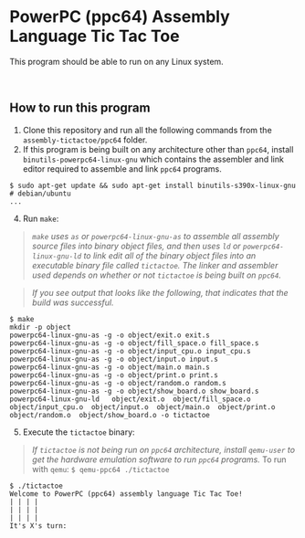 # PowerPC (ppc64) Assembly Language Tic Tac Toe

This program should be able to run on any Linux system.

&nbsp;

## How to run this program
1. Clone this repository and run all the following commands from the `assembly-tictactoe/ppc64` folder.
2. If this program is being built on any architecture other than `ppc64`, install `binutils-powerpc64-linux-gnu` which contains the assembler and link editor required to assemble and link `ppc64` programs.
```console
$ sudo apt-get update && sudo apt-get install binutils-s390x-linux-gnu # debian/ubuntu
...
```
4. Run `make`:
> _`make` uses `as` or `powerpc64-linux-gnu-as` to assemble all assembly source files into binary object files, and then uses `ld` or `powerpc64-linux-gnu-ld` to link edit all of the binary object files into an executable binary file called `tictactoe`. The linker and assembler used depends on whether or not `tictactoe` is being built on `ppc64`._

> _If you see output that looks like the following, that indicates that the build was successful._
```console
$ make
mkdir -p object
powerpc64-linux-gnu-as -g -o object/exit.o exit.s
powerpc64-linux-gnu-as -g -o object/fill_space.o fill_space.s
powerpc64-linux-gnu-as -g -o object/input_cpu.o input_cpu.s
powerpc64-linux-gnu-as -g -o object/input.o input.s
powerpc64-linux-gnu-as -g -o object/main.o main.s
powerpc64-linux-gnu-as -g -o object/print.o print.s
powerpc64-linux-gnu-as -g -o object/random.o random.s
powerpc64-linux-gnu-as -g -o object/show_board.o show_board.s
powerpc64-linux-gnu-ld   object/exit.o  object/fill_space.o  object/input_cpu.o  object/input.o  object/main.o  object/print.o  object/random.o  object/show_board.o -o tictactoe
```
5. Execute the `tictactoe` binary:
> _If `tictactoe` is not being run on `ppc64` architecture, install `qemu-user` to get the hardware emulation software to run `ppc64` programs._
> To run with `qemu`: `$ qemu-ppc64 ./tictactoe`
```console
$ ./tictactoe
Welcome to PowerPC (ppc64) assembly language Tic Tac Toe!
| | | |
| | | |
| | | |
It's X's turn: 
```